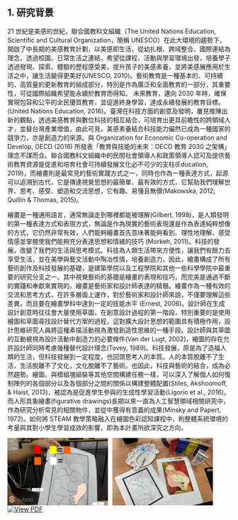 ## 1. 研究背景

21 世紀是美感的世紀，聯合國教科文組織（The United Nations Education, Scientific and Cultural Organization，簡稱 UNESCO）在此大環境的趨勢下，開啟了中長期的美感教育計劃，以美感即生活，從幼扎根、跨域整合、國際連結為理念，透過校園、日常生活之連結，希望從課程、活動與學習環境出發，培養學子透過發現、探索、體驗的歷程感受美，提升孩子的美感素養，並將美感展應用於生活之中，讓生活變得更美好(UNESCO, 2010)。藝術教育是一種基本的、可持續的、高質量的更新教育的組成部分，特別是作為廣泛和全面教育的一部分，其重要性，可從國際組織希望能永續於教育而得知。 未來教育，邁向 2030 年時，確保實現包容和公平的全民優質教育，並促進終身學習，達成永續發展的教育目標。(United Nations Education, 2016)。臺灣在科技方面的創意及發明，屢見推陳出新的觀點，透過美感教育與數位科技的相互結合，可培育出更具前瞻性的跨領域人才，並替台灣產業增值，由此可見，美感素養結合科技能力儼然已成為一種國家的競爭力，亦是創造力的來源。與 Organization for Economic Co-operation and Develop, OECD (2016) 所發表「教育與技能的未來：OECD 教育 2030 之架構」理念不謀而合。聯合國教科文組織中的民間社會領導人和政策領導人認可及提供藝術教育資源是促進和培育社會可持續發展文化必不可少的支柱(Education, 2019)，而繪畫則是最常見的藝術實踐方式之一，同時也作為一種表達方式，起源可以追溯到古代，它是傳達視覺思想的最簡單、最有效的方式，它幫助我們理解世界、思考、感受、塑造和交流思想，它有趣、易懂且無價(Makowska, 2012; Quillin & Thomas, 2015)。

繪畫是一種通用語言，通常無論走到哪裡都能被理解(Gilbert, 1998)，是人類發明的第一種表達方式和表現方式，無論是作為現實的藝術表現還是作為表達純粹想像的方式，它仍然非常有效，人們能夠繪畫首先意味著能夠看到、理性地理解、感受情感並掌握使我們能夠充分表達思想和情緒的技巧 (Morkeh, 2011)。科技的發展，改變了我們的生活與思考模式。科技為人類生活帶來方便性，讓我們有餘力去享受生活，並在美學與藝文活動中陶冶性情，培養創造力。因此，繪畫構成了所有藝術創作及科技發展的基礎，是建築學院以及工程學院和其他一些科學學院中最重要的研究分支之一。其中視覺藝術的基礎是繪畫的表現和技巧，而完美是通過不斷的實踐和奉獻來實現的。繪畫是藝術家和設計師表達的精髓。繪畫作為一種有效的交流和思考方式，在許多層面上運作，對於藝術家和設計師來說，不僅要理解這些差異，而且要在繪畫學科中達到一定的技能水平 (Ernest, 2006)。設計師在生成設計創意時往往會大量使用草圖，在創意設計過程的第一階段，特別重要的是使用繪圖和草圖尋找設計替代方案的過程，這對擴大設計思想的範圍具有積極作用，設計思維研究人員將這種素描活動視為激發創造性思維的一種手段。設計師與其草圖的互動被視為設計活動中創造力的必要條件(Van der Lugt, 2002)，繪圖的存在允許設計師同時考慮幾種替代設計理念(Tovey, 1989)。科技發展，原是為了造福人類的生活，但科技發展到一定程度，也回頭思考人的本質。人的本質脫離不了生活，生活脫離不了文化，文化脫離不了藝術。也因此，科技與藝術的結合，成為必然趨勢。繪圖，與模組塊組裝等其他空間構建任務一樣，可以深入了解個人如何復制陣列的各個部分以及各個部分之間的關係以構建整體配置(Stiles, Akshoomoff, & Haist, 2013)，被認為是促進學生參與的生成性學習活動(Ligorio et al., 2016)。而人形具象繪畫(figurative drawings)長期以來一直為人工智慧領域相關研究中，作為研究分析常見的相關物件，並從中獲得有意義的成果(Minsky and Papert, 1972)。如何將 STEAM 教學策略融入在繪圖色彩認知課程中，則整體系統環境的考量與其對小學生學習成效的影響，即為本計畫所欲深究之方向。

<div style="display: flex; gap: 10px;">
  <img src="./image/圖片01.jpg" alt="補充圖1" style="width: 45%;">
  <img src="./image/圖片02.jpg" alt="補充圖2" style="width: 45%;">
</div>

<a href="./112國科會_小學生STEAM繪圖色彩認知為例.pdf" target="_blank">
  <img src="https://img.shields.io/badge/View%20PDF-FF0000?logo=adobeacrobatreader&logoColor=white&style=for-the-badge" alt="View PDF">
</a>
